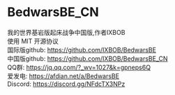 # BedwarsBE_CN
我的世界基岩版起床战争中国版,作者IXBOB
</br>使用 MIT 开源协议
</br>国际版github: https://github.com/IXBOB/BedwarsBE
</br>中国版github: https://github.com/IXBOB/BedwarsBE_CN
</br>QQ群: https://jq.qq.com/?_wv=1027&k=gpneps6Q
</br>爱发电: https://afdian.net/a/BedwarsBE
</br>Discord: https://discord.gg/NFdcTX3NPz
